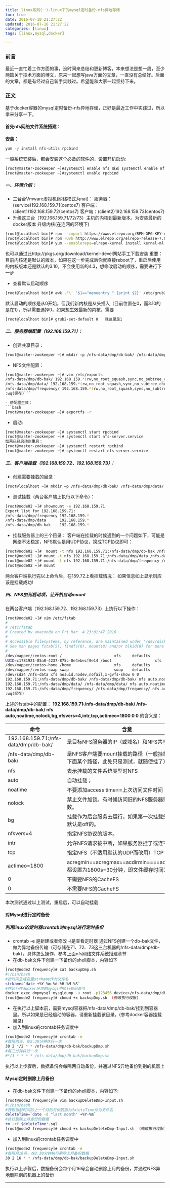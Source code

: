 ```yaml
---
title: linux系列(一)-linux下的mysql定时备份-nfs异地存储
toc: true
date: 2016-07-10 21:27:22
updated: 2016-07-10 21:27:22
categories: [linux]
tags: [linux,mysql,docker]

---
```


### 前言
最近一直忙着工作方面的事，没时间来总结和更新博客，本来想法是想一周，至少两篇关于技术方面的博文，原来一起想写java方面的文章，一直没有总结好。后面的文章，都是有经过自己新手实践过。希望能和大家一起坚持下来。

### 正文
基于docker容器的mysql定时备份-nfs异地存储，正好是最近工作中实践过，所以拿来分享一下，
#### 首先nfs网络文件系统搭建：
**安装：**
```bash
yum -y install nfs-utils rpcbind
```
一般系统安装后，都会安装这个必备的软件的，设置开机启动:
```bash
[root@master-zookeeper ~]#systemctl enable nfs 或者 systemctl enable nfs-server.service
[root@master-zookeeper ~]#systemctl enable rpcbind
```
##### 一、环境介绍： 
- 三台台Vmware虚拟机(网络模式为nat)：
服务器：(service)192.168.159.71(centos7)
客户端：(client1)192.168.159.72(centos7)
客户端：(client2)192.168.159.73(centos7)
- 升级这三台（192.168.159.71/72/73）主机的内核到最新版本。为安装最新的docker版本
升级内核(在连网的环境下)
```bash
[root@localhost bin]# rpm --import https://www.elrepo.org/RPM-GPG-KEY-elrepo.org
[root@localhost bin]# rpm -Uvh http://www.elrepo.org/elrepo-release-7.0-2.el7.elrepo.noarch.rpm
[root@localhost bin]# yum --enablerepo=elrepo-kernel install kernel-ml
```
也可以通过此http://pkgs.org/download/kernel-devel网站手工下载安装
重要：目前内核还是默认的版本，如果在这一步完成后你就直接reboot了，重启后使用的内核版本还是默认的3.10，不会使用新的4.3，想修改启动的顺序，需要进行下一步
- 查看默认启动顺序
```bash
[root@localhost bin]# awk -F\' '$1=="menuentry " {print $2}' /etc/grub2.cfg
```
默认启动的顺序是从0开始，但我们新内核是从头插入（目前位置在0，而3.10的是在1），所以需要选择0，如果想生效最新的内核，需要
```bash
[root@localhost bin]# grub2-set-default 0   我这里是1
```

##### 二、服务器端配置（192.168.159.71）： 
- 创建共享目录：
```bash
[root@master-zookeeper ~]# mkdir –p /nfs-data/dmp/db-bak/ /nfs-data/dmp/data/ /nfs-data/dmp/frequency/
```
- NFS文件配置：
```bash
[root@master-zookeeper ~]# vim /etc/exports
/nfs-data/dmp/db-bak/ 192.168.159.*(rw,no_root_squash,sync,no_subtree_check)
/nfs-data/dmp/data/ 192.168.159.*(rw,no_root_squash,sync,no_subtree_check)
/nfs-data/dmp/frequency/ 192.168.159.*(rw,no_root_squash,sync,no_subtree_check)
:wq(保存)```

- 使配置生效：
```bash
[root@master-zookeeper ~]# exportfs -r
```
- 启动:
```bash
[root@master-zookeeper ~]# systemctl start rpcbind
[root@master-zookeeper ~]# systemctl start nfs-server.service
如果已经启动则重启：
[root@master-zookeeper ~]# systemctl restart rpcbind
[root@master-zookeeper ~]# systemctl restart nfs-server.service
```
##### 三、客户端挂载（192.168.159.72、192.168.159.73）： 

- 创建需要挂载的目录：
```bash 
[root@localhost ~]# mkdir –p /nfs-data/dmp/db-bak/ /nfs-data/dmp/data/ /nfs-data/dmp/frequency/ 
```
- 测试挂载（两台客户端上执行以下命令）： 
```bash
[root@node02 ~]# showmount -e 192.168.159.71
Export list for 192.168.159.71:
/nfs-data/dmp/frequency 192.168.159.*
/nfs-data/dmp/data      192.168.159.*
/nfs-data/dmp/db-bak    192.168.159.*
```
- 挂载服务器上的三个目录： 
客户端在挂载的时候遇到的一个问题如下，可能是网络不太稳定，NFS默认是用UDP协议，换成TCP协议即可：
```bash
[root@node02 ~]#  mount -t nfs 192.168.159.71:/nfs-data/dmp/db-bak /nfs-data/dmp/db-bak -o proto=tcp -o nolock
[root@node02 ~]# mount -t nfs 192.168.159.71:/nfs-data/dmp/data /nfs-data/dmp/data -o proto=tcp -o nolock
[root@node02 ~]# mount -t nfs 192.168.159.71:/nfs-data/dmp/frequency /nfs-data/dmp/frequency -o proto=tcp -o nolock
[root@node02 ~]# mount
```
两台客户端执行完以上命令后，在159.72上看挂载情况： 
如果信息如上显示则应该是挂载成功!

##### 四、NFS加到启动项，让开机自动mount

在两台客户端（192.168.159.72、192.168.159.73）上执行以下操作：
```bash
[root@node02 ~]# vim /etc/fstab
#
# /etc/fstab
# Created by anaconda on Fri Mar  4 23:01:47 2016
#
# Accessible filesystems, by reference, are maintained under '/dev/disk'
# See man pages fstab(5), findfs(8), mount(8) and/or blkid(8) for more info
#
/dev/mapper/centos-root /                       xfs     defaults        0 0
UUID=c1781921-85a8-4237-875c-8e4ebecf0e14 /boot                   xfs     defaults        0 0
/dev/mapper/centos-home /home                   xfs     defaults        0 0
/dev/mapper/centos-swap swap                    swap    defaults        0 0
/dev/sda4 /nfs-data xfs nosuid,nodev,nofail,x-gvfs-show 0 0
192.168.159.71:/nfs-data/dmp/db-bak/ /nfs-data/dmp/db-bak/ nfs auto,noatime,nolock,bg,nfsvers=4,intr,tcp,actimeo=1800 0 0
192.168.159.71:/nfs-data/dmp/data/ /nfs-data/dmp/data/ nfs auto,noatime,nolock,bg,nfsvers=4,intr,tcp,actimeo=1800 0 0
192.168.159.71:/nfs-data/dmp/frequency/ /nfs-data/dmp/frequency/ nfs auto,noatime,nolock,bg,nfsvers=4,intr,tcp,actimeo=1800 0 0
:wq(保存)
```
上述的fstab中的配置：
**192.168.159.71:/nfs-data/dmp/db-bak/ /nfs-data/dmp/db-bak/ nfs auto,noatime,nolock,bg,nfsvers=4,intr,tcp,actimeo=1800 0 0**
的含义是：

命令 | 含意  
---|--- 
192.168.159.71:/nfs-data/dmp/db-bak/ | 是目标NFS服务器的IP（或域名）和NFS共享的路径
/nfs-data/dmp/db-bak/ | 是NFS客户端要mount挂载的路径（一般挂载到/mnt下面某个路径，此处只是测试，就随便挂了）
nfs | 表示挂载的文件系统类型时NFS 
auto | 自动挂载；
noatime | 不要添加access time==上次访问文件时间
nolock | 禁止文件加锁。有时候访问旧的NFS服务器需要此参数。
bg | 挂载作为后台服务去运行，如果第一次挂载失败了。默认是off的。
nfsvers=4 | 指定NFS协议的版本。
intr | 允许NFS请求被中断，如果服务器挂了或连不上
tcp | 指定NFS（不适用默认的UDP而改用）TCP
actimeo=1800 | acregmin==acregmax==acdirmin====acdirmax，都设置为1800s=30分钟，即文件缓存时间为30分钟
0 | 不需要NFS的CacheFS
0 | 不需要NFS的CacheFS

本次测试通过以上测试，重启后，可以自动挂载

#### 对Mysql进行定时备份
##### 利用linux的定时器crontab对mysql进行定时备份
- crontab -e 是新建或者修改 -l是查看定时器
   通过NFS创建一个db-bak文件，做为异地备份传输（可存储在71、72、73这三台机器的/nfs-data/dmp/db-bak）。具体怎么操作，参考上面nfs网络文件系统搭建章节
- 在db-bak文件下创建一下备份的shell脚本，内容如下
```bash
[root@node2 frequency]# cat backupDmp.sh 
#!/bin/bash
#按时间生成变量strName作为文件名
strName=`date +%Y-%m-%d-%H-%M-%S`
#在运行在docker环境的mysql中执行备份命令 
docker exec dmpmysql mysqldump -u root -p123456 device>/nfs-data/dmp/db-bak/$strName-device.sql
[root@node2 frequency]# chmod +x backupDmp.sh  (修改执行权限)
```
- 在执行以上脚本前，需要mysql容器把/nfs-data/dmp/db-bak/挂到到容器里。所以如果是已经启动的容器，请重新挂载该目录。(参考docker容器挂载目录)
- 加入到linux的crontab任务调度中
```bash
[root@node2 frequency]# crontab -e
#每隔两天，在2.30分钟执行一次
30 2 */2 * * /nfs-data/dmp/db-bak/backupDmp.sh
#每三分钟执行一次
#*/3 * * * * /nfs-data/dmp/db-bak/backupDmp.sh
```
执行以上步骤后，数据备份会每隔两自动备份，并通过NFS异地备份到别的机器上


#### Mysql定时删除上月备份

- 在db-bak文件下创建一下备份的shell脚本，内容如下:
```bash
[root@node2 frequency]# vim backupDeleteDmp-Input.sh 
#!/bin/bash
#获取当前时间的上一个月的月份数据为daleteTime作为文件名
deleteTime=`date -d "last month" +%Y-%m`
#执行删除上月备份的数据
rm -rf $deleteTime*.sql
[root@node2 frequency]# chmod +x backupDeleteDmp-Input.sh  (修改执行权限)
```

- 加入到linux的crontab任务调度中
```bash
[root@node2 frequency]# crontab -e
#每隔月16号，在2.30分钟执行删除上月备份数据
30 2 16 * * /nfs-data/dmp/db-bak/backupDeleteDmp-Input.sh
```
执行以上步骤后，数据备份会每个月16号会自动删除上月的备份，并通过NFS异地删除别的机器上的备份


---

